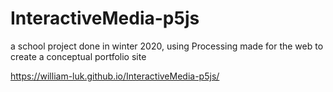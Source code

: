 # InteractiveMedia-p5js
a school project done in winter 2020, using Processing made for the web to create a conceptual portfolio site

https://william-luk.github.io/InteractiveMedia-p5js/
